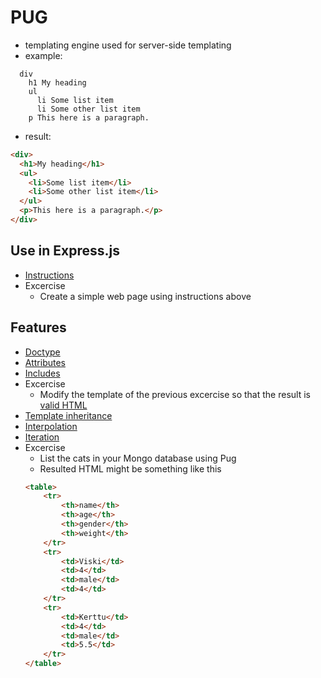 # PUG
  * templating engine used for server-side templating
  * example: 
  ```jade
    div
      h1 My heading
      ul
        li Some list item
        li Some other list item
      p This here is a paragraph.
  ```
  * result:
  ```html
  <div>
    <h1>My heading</h1>
    <ul>
      <li>Some list item</li>
      <li>Some other list item</li>
    </ul>
    <p>This here is a paragraph.</p>
  </div>
  ```

## Use in Express.js
  * [Instructions](https://expressjs.com/en/guide/using-template-engines.html)
  * Excercise
    * Create a simple web page using instructions above
  
## Features
  * [Doctype](https://pugjs.org/language/doctype.html)
  * [Attributes](https://pugjs.org/language/attributes.html)
  * [Includes](https://pugjs.org/language/includes.html)
  * Excercise
    * Modify the template of the previous excercise so that the result is [valid HTML](https://validator.w3.org/)
  * [Template inheritance](https://pugjs.org/language/inheritance.html)
  * [Interpolation](Interpolation)
  * [Iteration](https://pugjs.org/language/iteration.html)
  * Excercise
      * List the cats in your Mongo database using Pug
      * Resulted HTML might be something like this
      ```html
      <table>
          <tr>
              <th>name</th>
              <th>age</th>
              <th>gender</th>
              <th>weight</th>
          </tr>
          <tr>
              <td>Viski</td>
              <td>4</td>
              <td>male</td>
              <td>4</td>
          </tr>
          <tr>
              <td>Kerttu</td>
              <td>4</td>
              <td>male</td>
              <td>5.5</td>
          </tr>
      </table>
      ```
  
